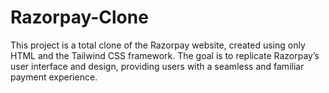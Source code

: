 # Razorpay-Clone
This project is a total clone of the Razorpay website, created using only HTML and the Tailwind CSS framework. The goal is to replicate Razorpay’s user interface and design, providing users with a seamless and familiar payment experience.
